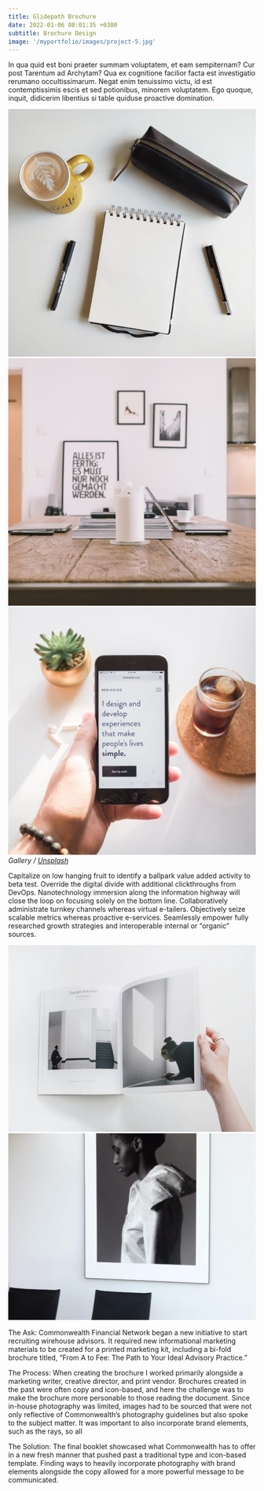 ```yaml
---
title: Glidepath Brochure
date: 2022-01-06 08:01:35 +0300
subtitle: Brochure Design
image: '/myportfolio/images/project-5.jpg'
---
```


In qua quid est boni praeter summam voluptatem, et eam sempiternam? Cur post Tarentum ad Archytam? Qua ex cognitione facilior facta est investigatio rerumano occultissimarum. Negat enim tenuissimo victu, id est contemptissimis escis et sed potionibus, minorem voluptatem. Ego quoque, inquit, didicerim libentius si table quiduse proactive domination.

<div class="gallery-box">
  <div class="gallery">
    <img src="/images/project-example-1.jpg" loading="lazy" alt="Project">
    <img src="/images/project-example-2.jpg" loading="lazy" alt="Project">
    <img src="/images/project-example-3.jpg" loading="lazy" alt="Project">
  </div>
  <em>Gallery / <a href="https://unsplash.com/" target="_blank">Unsplash</a></em>
</div>

Capitalize on low hanging fruit to identify a ballpark value added activity to beta test. Override the digital divide with additional clickthroughs from DevOps. Nanotechnology immersion along the information highway will close the loop on focusing solely on the bottom line. Collaboratively administrate turnkey channels whereas virtual e-tailers. Objectively seize scalable metrics whereas proactive e-services. Seamlessly empower fully researched growth strategies and interoperable internal or “organic” sources.

<div class="gallery-box">
  <div class="gallery">
    <img src="/images/project-example-4.jpg" loading="lazy" alt="Project">
    <img src="/images/project-example-5.jpg" loading="lazy" alt="Project">
  </div>
</div>

The Ask: Commonwealth Financial Network began a new initiative to start recruiting wirehouse advisors. It required new informational marketing materials to be created for a printed marketing kit, including a bi-fold brochure titled, “From A to Fee: The Path to Your Ideal Advisory Practice.”

The Process: When creating the brochure I worked primarily alongside a marketing writer, creative director, and print vendor. Brochures created in the past were often copy and icon-based, and here the challenge was to make the brochure more personable to those reading the document. Since in-house photography was limited, images had to be sourced that were not only reflective of Commonwealth’s photography guidelines but also spoke to the subject matter. It was important to also incorporate brand elements, such as the rays, so all 

The Solution: The final booklet showcased what Commonwealth has to offer in a new fresh manner that pushed past a traditional type and icon-based template. Finding ways to heavily incorporate photography with brand elements alongside the copy allowed for a more powerful message to be communicated.
